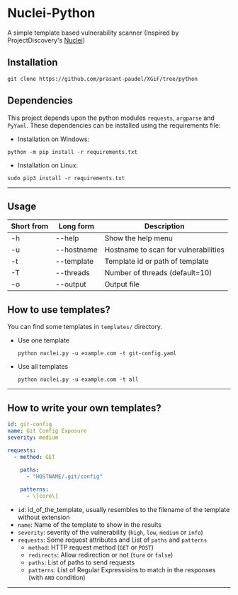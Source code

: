 # Nuclei-Python
A simple template based vulnerability scanner (Inspired by ProjectDiscovery's [Nuclei](https://github.com/projectdiscovery/nuclei))

## Installation
```
git clone https://github.com/prasant-paudel/XGiF/tree/python
```

## Dependencies
This project depends upon the python modules `requests`, `argparse` and `PyYaml`.
These dependencies can be installed using the requirements file:

* Installation on Windows:
```
python -m pip install -r requirements.txt
```

* Installation on Linux:
```
sudo pip3 install -r requirements.txt
```
---
## Usage
Short from | Long form | Description 
-----------|-----------|-------------
-h  | --help        | Show the help menu 
-u  | --hostname    | Hostname to scan for vulnerabilities
-t  | --template    | Template id or path of template
-T  | --threads     | Number of threads (default=10)
-o  | --output      | Output file

## How to use templates?
You can find some templates in `templates/` directory.
*  Use one template
    ```
    python nuclei.py -u example.com -t git-config.yaml
    ```
* Use all templates
    ```
    python nuclei.py -u example.com -t all
    ```
---
## How to write your own templates?
```yaml
id: git-config
name: Git Config Exposure
severity: medium

requests:
  - method: GET
  
    paths: 
      - "HOSTNAME/.git/config"

    patterns:
      - \[core\]
```

- `id`: id_of_the_template, usually resembles to the filename of the template without extension
- `name`: Name of the template to show in the results
- `severity`: severity of the vulnerability (`high`, `low`, `medium` or `info`)
- `requests`: Some request attributes and List of `paths` and `patterns`
    - `method`: HTTP request method (`GET` or `POST`)
    - `redirects`: Allow redirection or not (`ture` or `false`)
    - `paths`: List of paths to send requests
    - `patterns`: List of Regular Expressioins to match in the responses (with `AND` condition)
---

